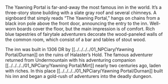 The Yawning Portal is far-and-away the most famous inn in the world. It’s a three-story stone building with a slate gray roof and several chimneys. A signboard that simply reads “The Yawning Portal,” hangs on chains from a black iron pole above the front door, announcing the entry to the inn. Well-worn boards cover the floor, but the main impression is of comfort. Rich blue tapestries of fairytale adventurers decorate the wood-paneled walls of the common room, which consist of a bar and tables of stout wood.

The inn was built in 1306 DR by [[../../../../01_NPCiary/Yawning Portal/Durnan]] on the ruins of Halaster’s Hold. The famous adventurer returned from Undermountain with his adventuring companion [[../../../../01_NPCiary/Yawning Portal/Mirt]] nearly two centuries ago, laden with riches. In this place [[../../../../01_NPCiary/Yawning Portal/Durnan]] built his inn and began a gold-rush of adventurers into the deadly dungeon.